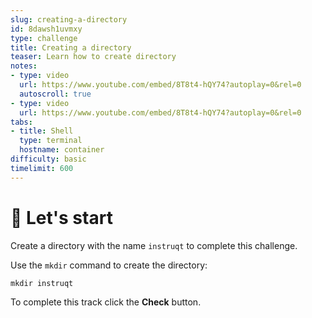 ```yaml
---
slug: creating-a-directory
id: 8dawsh1uvmxy
type: challenge
title: Creating a directory
teaser: Learn how to create directory
notes:
- type: video
  url: https://www.youtube.com/embed/8T8t4-hQY74?autoplay=0&rel=0
  autoscroll: true
- type: video
  url: https://www.youtube.com/embed/8T8t4-hQY74?autoplay=0&rel=0
tabs:
- title: Shell
  type: terminal
  hostname: container
difficulty: basic
timelimit: 600
---
```


🤖 Let's start
==============

Create a directory with the name `instruqt` to complete this challenge.

Use the `mkdir` command to create the directory:

```
mkdir instruqt
```

To complete this track click the **Check** button.
